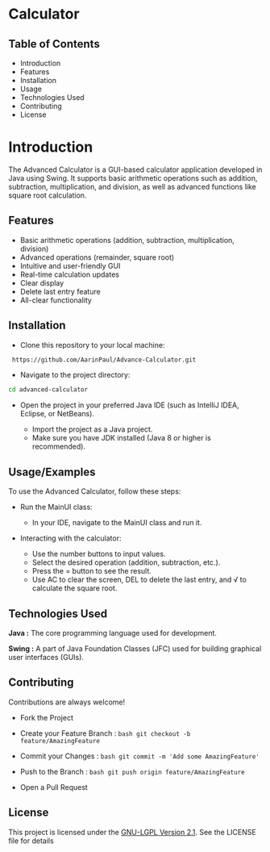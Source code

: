 # Calculator
## Table of Contents

 - Introduction
- Features
- Installation
- Usage
- Technologies Used
- Contributing
- License


# Introduction

The Advanced Calculator is a GUI-based calculator application developed in Java using Swing. It supports basic arithmetic operations such as addition, subtraction, multiplication, and division, as well as advanced functions like square root calculation.


## Features

- Basic arithmetic operations (addition, subtraction, multiplication, division)
- Advanced operations (remainder, square root)
- Intuitive and user-friendly GUI
- Real-time calculation updates
- Clear display
- Delete last entry feature
- All-clear functionality

## Installation

- Clone this repository to your local machine:

```bash
 https://github.com/AarinPaul/Advance-Calculator.git
```
- Navigate to the project directory:
```bash
cd advanced-calculator

```
- Open the project in your preferred Java IDE (such as IntelliJ IDEA, Eclipse, or NetBeans).

    - Import the project as a Java project.
    - Make sure you have JDK installed (Java 8 or higher is recommended).
## Usage/Examples

To use the Advanced Calculator, follow these steps:

- Run the MainUI class:

    - In your IDE, navigate to the MainUI class and run it.

- Interacting with the calculator:

    - Use the number buttons to input values.
    - Select the desired operation (addition, subtraction, etc.).
    - Press the = button to see the result.
    - Use AC to clear the screen, DEL to delete the last entry, and √ to calculate the square root.


## Technologies Used

**Java :** The core programming language used for development.

**Swing :**  A part of Java Foundation Classes (JFC) used for building graphical user interfaces (GUIs).


## Contributing

Contributions are always welcome!

- Fork the Project
- Create your Feature Branch :
           ```bash
             git checkout -b feature/AmazingFeature
            ``` 
- Commit your Changes : 
            ```bash
             git commit -m 'Add some AmazingFeature'
            ``` 

- Push to the Branch :
            ```bash
            git push origin feature/AmazingFeature
            ``` 
- Open a Pull Request


## License

This project is licensed under the [GNU-LGPL Version 2.1](https://github.com/AarinPaul/Advance-Calculator/blob/main/LICENSE). See the LICENSE file for details
